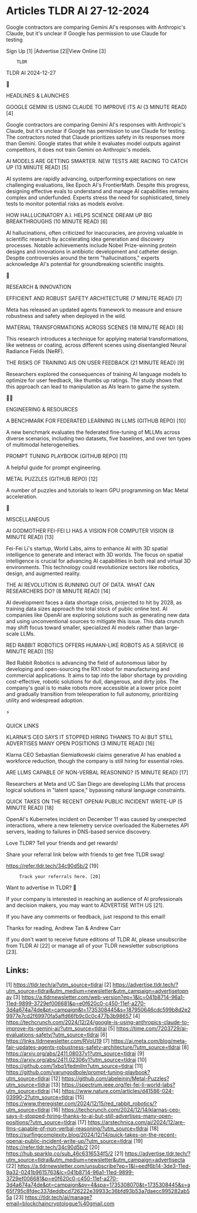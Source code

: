 # Articles TLDR AI 27-12-2024

Google contractors are comparing Gemini AI's responses with
Anthropic's Claude, but it's unclear if Google has permission to use
Claude for
testing ‌ ‌ ‌ ‌ ‌ ‌ ‌ ‌ ‌ ‌ ‌ ‌ ‌ ‌ ‌ ‌ ‌ ‌ ‌ ‌ ‌ ‌ ‌ ‌ ‌ ‌  ‌ ‌ ‌ ‌ ‌ ‌ ‌ ‌ ‌ ‌ ‌ ‌ ‌ ‌ ‌ ‌ ‌ ‌ ‌ ‌ ‌ ‌ ‌ ‌ ‌ ‌ 


 Sign Up [1] |Advertise [2]|View Online [3] 

		TLDR 

TLDR AI 2024-12-27

🚀 

HEADLINES & LAUNCHES

 GOOGLE GEMINI IS USING CLAUDE TO IMPROVE ITS AI (3 MINUTE READ) [4] 

 Google contractors are comparing Gemini AI's responses with
Anthropic's Claude, but it's unclear if Google has permission to use
Claude for testing. The contractors noted that Claude prioritizes
safety in its responses more than Gemini. Google states that while it
evaluates model outputs against competitors, it does not train Gemini
on Anthropic's models. 

 AI MODELS ARE GETTING SMARTER. NEW TESTS ARE RACING TO CATCH UP (13
MINUTE READ) [5] 

 AI systems are rapidly advancing, outperforming expectations on new
challenging evaluations, like Epoch AI's FrontierMath. Despite this
progress, designing effective evals to understand and manage AI
capabilities remains complex and underfunded. Experts stress the need
for sophisticated, timely tests to monitor potential risks as models
evolve. 

 HOW HALLUCINATORY A.I. HELPS SCIENCE DREAM UP BIG BREAKTHROUGHS (10
MINUTE READ) [6] 

 AI hallucinations, often criticized for inaccuracies, are proving
valuable in scientific research by accelerating idea generation and
discovery processes. Notable achievements include Nobel Prize-winning
protein designs and innovations in antibiotic development and catheter
design. Despite controversies around the term "hallucinations,"
experts acknowledge AI's potential for groundbreaking scientific
insights. 

🧠 

RESEARCH & INNOVATION

 EFFICIENT AND ROBUST SAFETY ARCHITECTURE (7 MINUTE READ) [7] 

 Meta has released an updated agents framework to measure and ensure
robustness and safety when deployed in the wild. 

 MATERIAL TRANSFORMATIONS ACROSS SCENES (18 MINUTE READ) [8] 

 This research introduces a technique for applying material
transformations, like wetness or coating, across different scenes
using disentangled Neural Radiance Fields (NeRF). 

 THE RISKS OF TRAINING AIS ON USER FEEDBACK (21 MINUTE READ) [9] 

 Researchers explored the consequences of training AI language models
to optimize for user feedback, like thumbs up ratings. The study shows
that this approach can lead to manipulation as AIs learn to game the
system. 

🧑‍💻 

ENGINEERING & RESOURCES

 A BENCHMARK FOR FEDERATED LEARNING IN LLMS (GITHUB REPO) [10] 

 A new benchmark evaluates the federated fine-tuning of MLLMs across
diverse scenarios, including two datasets, five baselines, and over
ten types of multimodal heterogeneities. 

 PROMPT TUNING PLAYBOOK (GITHUB REPO) [11] 

 A helpful guide for prompt engineering. 

 METAL PUZZLES (GITHUB REPO) [12] 

 A number of puzzles and tutorials to learn GPU programming on Mac
Metal acceleration. 

🎁 

MISCELLANEOUS

 AI GODMOTHER FEI-FEI LI HAS A VISION FOR COMPUTER VISION (8 MINUTE
READ) [13] 

 Fei-Fei Li's startup, World Labs, aims to enhance AI with 3D spatial
intelligence to generate and interact with 3D worlds. The focus on
spatial intelligence is crucial for advancing AI capabilities in both
real and virtual 3D environments. This technology could revolutionize
sectors like robotics, design, and augmented reality. 

 THE AI REVOLUTION IS RUNNING OUT OF DATA. WHAT CAN RESEARCHERS DO? (8
MINUTE READ) [14] 

 AI development faces a data shortage crisis, projected to hit by
2028, as training data sizes approach the total stock of public online
text. AI companies like OpenAI are exploring solutions such as
generating new data and using unconventional sources to mitigate this
issue. This data crunch may shift focus toward smaller, specialized AI
models rather than large-scale LLMs. 

 RED RABBIT ROBOTICS OFFERS HUMAN-LIKE ROBOTS AS A SERVICE (6 MINUTE
READ) [15] 

 Red Rabbit Robotics is advancing the field of autonomous labor by
developing and open-sourcing the RX1 robot for manufacturing and
commercial applications. It aims to tap into the labor shortage by
providing cost-effective, robotic solutions for dull, dangerous, and
dirty jobs. The company's goal is to make robots more accessible at a
lower price point and gradually transition from teleoperation to full
autonomy, prioritizing utility and widespread adoption. 

⚡ 

QUICK LINKS

 KLARNA'S CEO SAYS IT STOPPED HIRING THANKS TO AI BUT STILL ADVERTISES
MANY OPEN POSITIONS (3 MINUTE READ) [16] 

 Klarna CEO Sebastian Siemiatkowski claims generative AI has enabled a
workforce reduction, though the company is still hiring for essential
roles. 

 ARE LLMS CAPABLE OF NON-VERBAL REASONING? (5 MINUTE READ) [17] 

 Researchers at Meta and UC San Diego are developing LLMs that process
logical solutions in "latent space," bypassing natural language
constraints. 

 QUICK TAKES ON THE RECENT OPENAI PUBLIC INCIDENT WRITE-UP (5 MINUTE
READ) [18] 

 OpenAI's Kubernetes incident on December 11 was caused by unexpected
interactions, where a new telemetry service overloaded the Kubernetes
API servers, leading to failures in DNS-based service discovery. 

Love TLDR? Tell your friends and get rewards!

 Share your referral link below with friends to get free TLDR swag! 

 https://refer.tldr.tech/34c90d5b/2 [19] 

		 Track your referrals here. [20] 

Want to advertise in TLDR? 📰

 If your company is interested in reaching an audience of AI
professionals and decision makers, you may want to ADVERTISE WITH US
[21]. 

 If you have any comments or feedback, just respond to this email! 

Thanks for reading, 
Andrew Tan & Andrew Carr 

If you don't want to receive future editions of TLDR AI, please
unsubscribe from TLDR AI [22] or manage all of your TLDR newsletter
subscriptions [23]. 

 

Links:
------
[1] https://tldr.tech/ai?utm_source=tldrai
[2] https://advertise.tldr.tech/?utm_source=tldrai&utm_medium=newsletter&utm_campaign=advertisetopnav
[3] https://a.tldrnewsletter.com/web-version?ep=1&lc=041b8714-96a1-11ed-9899-3729ef006681&p=e0f620c0-c450-11ef-a270-3d4a674a74de&pt=campaign&t=1735308445&s=187950646cdc599b8d2e29977e7cd2f69970fa5affd66fb9c0c0c477b3b98657
[4] https://techcrunch.com/2024/12/24/google-is-using-anthropics-claude-to-improve-its-gemini-ai/?utm_source=tldrai
[5] https://time.com/7203729/ai-evaluations-safety/?utm_source=tldrai
[6] https://links.tldrnewsletter.com/RVoU19
[7] https://ai.meta.com/blog/meta-fair-updates-agents-robustness-safety-architecture/?utm_source=tldrai
[8] https://arxiv.org/abs/2411.08037v1?utm_source=tldrai
[9] https://arxiv.org/abs/2411.02306v1?utm_source=tldrai
[10] https://github.com/1xbq1/fedmllm?utm_source=tldrai
[11] https://github.com/varungodbole/prompt-tuning-playbook?utm_source=tldrai
[12] https://github.com/abeleinin/Metal-Puzzles?utm_source=tldrai
[13] https://spectrum.ieee.org/fei-fei-li-world-labs?utm_source=tldrai
[14] https://www.nature.com/articles/d41586-024-03990-2?utm_source=tldrai
[15] https://www.theregister.com/2024/12/15/red_rabbit_robotics/?utm_source=tldrai
[16] https://techcrunch.com/2024/12/14/klarnas-ceo-says-it-stopped-hiring-thanks-to-ai-but-still-advertises-many-open-positions/?utm_source=tldrai
[17] https://arstechnica.com/ai/2024/12/are-llms-capable-of-non-verbal-reasoning/?utm_source=tldrai
[18] https://surfingcomplexity.blog/2024/12/14/quick-takes-on-the-recent-openai-public-incident-write-up/?utm_source=tldrai
[19] https://refer.tldr.tech/34c90d5b/2
[20] https://hub.sparklp.co/sub_46c6316534f5/2
[21] https://advertise.tldr.tech/?utm_source=tldrai&utm_medium=newsletter&utm_campaign=advertisecta
[22] https://a.tldrnewsletter.com/unsubscribe?ep=1&l=eedf6b14-3de3-11ed-9a32-0241b9615763&lc=041b8714-96a1-11ed-9899-3729ef006681&p=e0f620c0-c450-11ef-a270-3d4a674a74de&pt=campaign&pv=4&spa=1735308070&t=1735308445&s=a65f795c8fdec337deddbcd726222e39933c36bfd93b53a7daecc995282ab55a
[23] https://tldr.tech/ai/manage?email=blockchaincryptologue%40gmail.com